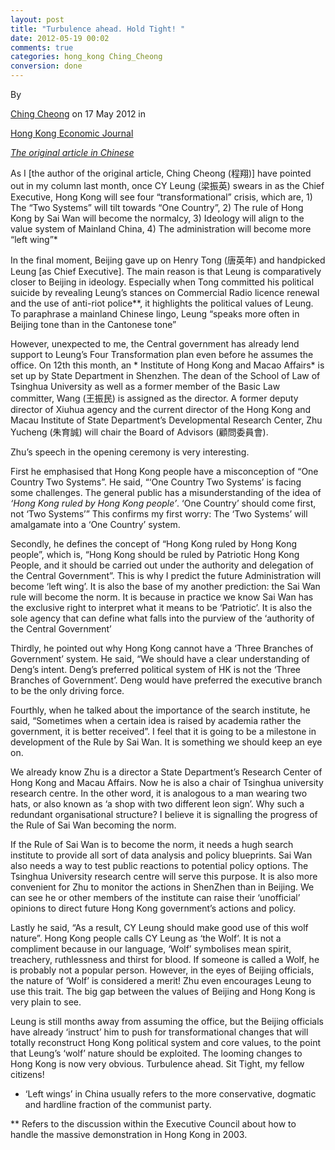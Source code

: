 ```yaml
---
layout: post
title: "Turbulence ahead. Hold Tight! "
date: 2012-05-19 00:02
comments: true
categories: hong_kong Ching_Cheong
conversion: done
---
```


By  

[Ching Cheong](http://en.wikipedia.org/wiki/%E7%A8%8B%E7%BF%94) on 17 May 2012 in

[Hong Kong Economic Journal](http://en.wikipedia.org/wiki/Hong_Kong_Economic_Journal)

[*The original article in Chinese*](http://www.hkej.com/template/forum/php/forum_details.php?blog_posts_id=85415)


As I [the author of the original article, Ching Cheong (程翔)] have pointed out in my column last month, once CY Leung (梁振英) swears in as the Chief Executive, Hong Kong will see four “transformational” crisis, which are, 1) The “Two Systems” will tilt towards “One Country”, 2) The rule of Hong Kong by Sai Wan will become the normalcy, 3) Ideology will align to the value system of Mainland China, 4) The administration will become more “left wing”*


In the final moment, Beijing gave up on Henry Tong (唐英年) and handpicked Leung [as Chief Executive]. The main reason  is that Leung is comparatively closer to Beijing in ideology. Especially when Tong committed his political suicide by revealing Leung’s stances on Commercial Radio licence renewal and the use of anti-riot police**, it highlights the political values of Leung. To paraphrase a mainland Chinese lingo, Leung “speaks more often in Beijing tone than in the Cantonese tone”


However, unexpected to me, the Central government has already lend support to Leung’s Four Transformation plan even before he assumes the office. On 12th this month, an * Institute of Hong Kong and Macao Affairs* is set up by State Department in Shenzhen. The dean of the School of Law of Tsinghua University as well as a  former member of the Basic Law committer, Wang (王振民) is assigned as the director.  A former  deputy director of Xiuhua agency and the current director of the Hong Kong and Macau Institute of State Department’s Developmental Research Center, Zhu Yucheng (朱育誠) will chair the Board of Advisors (顧問委員會).


Zhu’s speech in the opening ceremony  is very interesting.


First he emphasised that Hong Kong people have a misconception of “One Country Two Systems”. He said, “‘One Country Two Systems’ is facing some challenges. The general public has a misunderstanding of the idea of *‘Hong Kong ruled by Hong Kong people’*. ‘One Country’ should come first, not ‘Two Systems’” This confirms my first worry: The ‘Two Systems’ will amalgamate into a ‘One Country’ system.


Secondly, he defines the concept of “Hong Kong ruled by Hong Kong people”, which is, “Hong Kong should be ruled by Patriotic Hong Kong People, and it should be carried out under the authority and delegation of the Central Government”. This is why I predict the future Administration will become ‘left wing’. It is also the base of my another prediction: the Sai Wan rule will become the norm. It is because in practice we know Sai Wan has the exclusive right to interpret what it means to be ‘Patriotic’. It is also the sole agency that can define what falls into the purview of the ‘authority of the Central Government’


Thirdly, he pointed out why Hong Kong cannot have a ‘Three Branches of Government’ system. He said, “We should have a clear understanding of Deng’s intent. Deng’s preferred political system of HK is not the ‘Three Branches of Government’. Deng would have preferred the executive branch to be the only driving force.


Fourthly, when he talked about the importance of the search institute, he said, “Sometimes when a certain idea is raised by academia rather the government, it is better received”. I feel that it is going to be a milestone in development of the Rule by Sai Wan. It is something we should keep an eye on.


We already know Zhu is a director a State Department’s Research Center of Hong Kong and Macau Affairs. Now he is also a chair of Tsinghua university research centre.  In the other word, it is analogous to a man wearing two hats, or also known as ‘a shop with two different leon sign’. Why such a redundant organisational structure? I believe it is signalling the progress of the Rule of Sai Wan becoming the norm.


If the Rule of Sai Wan is to become the norm, it needs a hugh search institute to provide all sort of data analysis and policy blueprints. Sai Wan also needs a way to test public reactions to potential policy options. The Tsinghua University research centre will serve this purpose. It is also more convenient for Zhu to monitor the actions in ShenZhen than in Beijing.  We can see he or other members of the institute can raise their ‘unofficial’ opinions to direct future Hong Kong government’s actions and policy.


Lastly he said, “As a result, CY Leung should make good use of this wolf nature”. Hong Kong people calls CY Leung as ‘the Wolf’. It is not a compliment because in our language, ‘Wolf’ symbolises mean spirit, treachery, ruthlessness and thirst for blood. If someone is called a Wolf, he is probably not a popular person. However, in the eyes of Beijing officials, the nature of ‘Wolf’ is considered a merit! Zhu even encourages Leung to use this trait. The big gap between the values of Beijing and Hong Kong is very plain to see.


Leung is still months away from assuming the office, but the Beijing officials have already ‘instruct’ him to push for transformational changes that will totally reconstruct Hong Kong political system and core values, to the point that Leung’s ‘wolf’ nature should be exploited. The looming changes to Hong Kong is now very obvious. Turbulence ahead. Sit Tight, my fellow citizens!


* ‘Left wings’ in China usually refers to the more conservative, dogmatic and hardline fraction of the communist party.


** Refers to the discussion within the Executive Council about how to handle the massive demonstration in Hong Kong in 2003.

